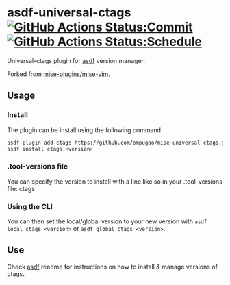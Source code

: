 # asdf-universal-ctags [![GitHub Actions Status:Commit](https://github.com/ompugao/mise-universal-ctags/workflows/Commit%20workflow/badge.svg)](https://github.com/ompugao/mise-universal-ctags/actions?query=workflow%3A%22Commit+workflow%22) [![GitHub Actions Status:Schedule](https://github.com/ompugao/mise-universal-ctags/workflows/Schedule%20workflow/badge.svg)](https://github.com/ompugao/mise-universal-ctags/actions?query=workflow%3A%22Schedule+workflow%22)

Universal-ctags plugin for [asdf](https://github.com/asdf-vm/asdf) version manager.

Forked from [mise-plugins/mise-vim](https://github.com/mise-plugins/mise-vim).

## Usage

### Install

The plugin can be install using the following command.

```sh
asdf plugin-add ctags https://github.com/ompugao/mise-universal-ctags.git
asdf install ctags <version>
```
### .tool-versions file

You can specify the version to install with a line like so in your .tool-versions file:
ctags <version>

### Using the CLI

You can then set the local/global version to your new version with `asdf local ctags <version>` or `asdf global ctags <version>`.

## Use

Check [asdf](https://github.com/asdf-vm/asdf) readme for instructions on how to install & manage versions of ctags.
